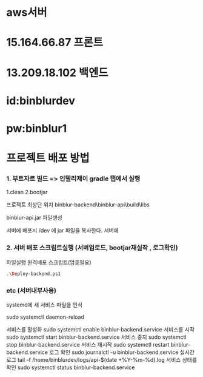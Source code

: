 # aws서버
# 15.164.66.87 프론트
# 13.209.18.102 백엔드
# id:binblurdev
# pw:binblur1

# 프로젝트 배포 방법

### 1. 부트자르 빌드 => 인텔리제이 gradle 탭에서 실행

1.clean
2.bootjar

프로젝트 최상단 위치
binblur-backend\binblur-api\build\libs

binblur-api.jar 파일생성

서버에 배포시 /dev 에 jar 파일을 복사한다.
서버에 

### 2. 서버 배포 스크립트실행 (서버업로드, bootjar재실작 , 로그확인)

파일실행 원격배포 스크립트(암호필요)

```sh
.\Deploy-backend.ps1
```

### etc (서버내부사용)

systemd에 새 서비스 파일을 인식

sudo systemctl daemon-reload

서비스를 활성화
sudo systemctl enable binblur-backend.service
서비스를 시작
sudo systemctl start binblur-backend.service
서비스 중지
sudo systemctl stop binblur-backend.service
서비스 재시작
sudo systemctl restart binblur-backend.service
로그 확인
sudo journalctl -u binblur-backend.service
실시간 로그
tail -f /home/binblurdev/logs/api-$(date +%Y-%m-%d).log
서비스 상태를 확인
sudo systemctl status binblur-backend.service
